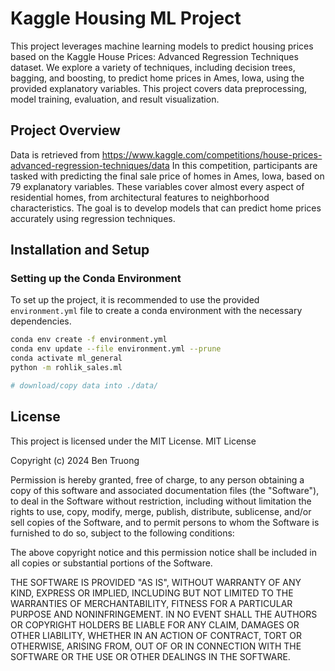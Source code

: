 # Kaggle Housing ML Project

This project leverages machine learning models to predict housing prices based on the Kaggle House Prices: Advanced Regression Techniques dataset. We explore a variety of techniques, including decision trees, bagging, and boosting, to predict home prices in Ames, Iowa, using the provided explanatory variables. This project covers data preprocessing, model training, evaluation, and result visualization.

## Project Overview

Data is retrieved from https://www.kaggle.com/competitions/house-prices-advanced-regression-techniques/data
In this competition, participants are tasked with predicting the final sale price of homes in Ames, Iowa, based on 79 explanatory variables. These variables cover almost every aspect of residential homes, from architectural features to neighborhood characteristics. The goal is to develop models that can predict home prices accurately using regression techniques.

## Installation and Setup

### **Setting up the Conda Environment**

To set up the project, it is recommended to use the provided `environment.yml` file to create a conda environment with the necessary dependencies.

```bash
conda env create -f environment.yml
conda env update --file environment.yml --prune
conda activate ml_general
python -m rohlik_sales.ml

# download/copy data into ./data/
```

## License

This project is licensed under the MIT License.
MIT License

Copyright (c) 2024 Ben Truong

Permission is hereby granted, free of charge, to any person obtaining a copy
of this software and associated documentation files (the "Software"), to deal
in the Software without restriction, including without limitation the rights
to use, copy, modify, merge, publish, distribute, sublicense, and/or sell
copies of the Software, and to permit persons to whom the Software is
furnished to do so, subject to the following conditions:

The above copyright notice and this permission notice shall be included in all
copies or substantial portions of the Software.

THE SOFTWARE IS PROVIDED "AS IS", WITHOUT WARRANTY OF ANY KIND, EXPRESS OR
IMPLIED, INCLUDING BUT NOT LIMITED TO THE WARRANTIES OF MERCHANTABILITY,
FITNESS FOR A PARTICULAR PURPOSE AND NONINFRINGEMENT. IN NO EVENT SHALL THE
AUTHORS OR COPYRIGHT HOLDERS BE LIABLE FOR ANY CLAIM, DAMAGES OR OTHER
LIABILITY, WHETHER IN AN ACTION OF CONTRACT, TORT OR OTHERWISE, ARISING FROM,
OUT OF OR IN CONNECTION WITH THE SOFTWARE OR THE USE OR OTHER DEALINGS IN THE
SOFTWARE.
